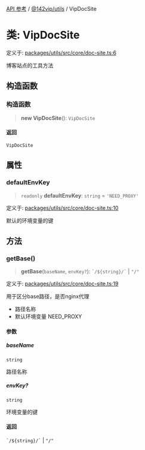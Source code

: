 [API 参考](../wiki/Home) / [@142vip/utils](../wiki/@142vip.utils) / VipDocSite

# 类: VipDocSite

定义于: [packages/utils/src/core/doc-site.ts:6](https://github.com/142vip/core-x/blob/567cadf3a9f5104aada595325cfb94d08a88f92f/packages/utils/src/core/doc-site.ts#L6)

博客站点的工具方法

## 构造函数

### 构造函数

> **new VipDocSite**(): `VipDocSite`

#### 返回

`VipDocSite`

## 属性

### defaultEnvKey

> `readonly` **defaultEnvKey**: `string` = `'NEED_PROXY'`

定义于: [packages/utils/src/core/doc-site.ts:10](https://github.com/142vip/core-x/blob/567cadf3a9f5104aada595325cfb94d08a88f92f/packages/utils/src/core/doc-site.ts#L10)

默认的环境变量的键

## 方法

### getBase()

> **getBase**(`baseName`, `envKey?`): `` `/${string}/` `` \| `"/"`

定义于: [packages/utils/src/core/doc-site.ts:19](https://github.com/142vip/core-x/blob/567cadf3a9f5104aada595325cfb94d08a88f92f/packages/utils/src/core/doc-site.ts#L19)

用于区分base路径，是否nginx代理
- 路径名称
- 默认环境变量 NEED_PROXY

#### 参数

##### baseName

`string`

路径名称

##### envKey?

`string`

环境变量的键

#### 返回

`` `/${string}/` `` \| `"/"`
